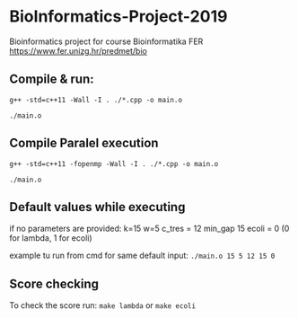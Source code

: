 # BioInformatics-Project-2019
Bioinformatics project for course Bioinformatika FER
https://www.fer.unizg.hr/predmet/bio

## Compile & run:
`g++ -std=c++11 -Wall -I . ./*.cpp -o main.o `

`./main.o`


## Compile Paralel execution
`g++ -std=c++11 -fopenmp -Wall -I . ./*.cpp -o main.o`

`./main.o`

## Default values while executing
if no parameters are provided:
k=15
w=5
c_tres = 12
min_gap 15
ecoli = 0 (0 for lambda, 1 for ecoli)

example tu run from cmd for same default input:
`./main.o 15 5 12 15 0`


## Score checking
To check the score run:
`make lambda`
or
`make ecoli`
